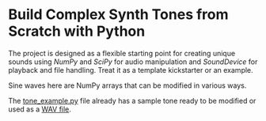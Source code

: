 # Build Complex Synth Tones from Scratch with Python

The project is designed as a flexible starting point for creating unique sounds using *NumPy* and *SciPy* for audio manipulation
and *SoundDevice* for playback and file handling.
Treat it as a template kickstarter or an example.

Sine waves here are NumPy arrays that can be modified in various ways.

The [tone_example.py](./tone_example.py) file already has a sample tone ready to be modified or used as a [WAV file](./example.wav).
